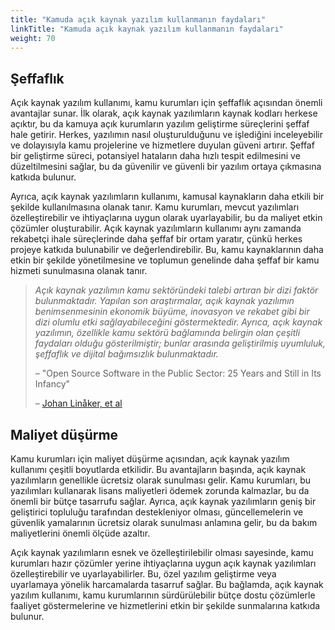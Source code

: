 ```yaml
---
title: "Kamuda açık kaynak yazılım kullanmanın faydaları"
linkTitle: "Kamuda açık kaynak yazılım kullanmanın faydaları"
weight: 70
---
```


## Şeffaflık

Açık kaynak yazılım kullanımı, kamu kurumları için şeffaflık açısından önemli avantajlar sunar. İlk olarak, açık kaynak yazılımların kaynak kodları herkese açıktır, bu da kamuya açık kurumların yazılım geliştirme süreçlerini şeffaf hale getirir. Herkes, yazılımın nasıl oluşturulduğunu ve işlediğini inceleyebilir ve dolayısıyla kamu projelerine ve hizmetlere duyulan güveni artırır. Şeffaf bir geliştirme süreci, potansiyel hataların daha hızlı tespit edilmesini ve düzeltilmesini sağlar, bu da güvenilir ve güvenli bir yazılım ortaya çıkmasına katkıda bulunur.

Ayrıca, açık kaynak yazılımların kullanımı, kamusal kaynakların daha etkili bir şekilde kullanılmasına olanak tanır. Kamu kurumları, mevcut yazılımları özelleştirebilir ve ihtiyaçlarına uygun olarak uyarlayabilir, bu da maliyet etkin çözümler oluşturabilir. Açık kaynak yazılımların kullanımı aynı zamanda rekabetçi ihale süreçlerinde daha şeffaf bir ortam yaratır, çünkü herkes projeye katkıda bulunabilir ve değerlendirebilir. Bu, kamu kaynaklarının daha etkin bir şekilde yönetilmesine ve toplumun genelinde daha şeffaf bir kamu hizmeti sunulmasına olanak tanır.

> _Açık kaynak yazılımın kamu sektöründeki talebi artıran bir dizi faktör bulunmaktadır. Yapılan son araştırmalar, açık kaynak yazılımın benimsenmesinin ekonomik büyüme, inovasyon ve rekabet gibi bir dizi olumlu etki sağlayabileceğini göstermektedir. Ayrıca, açık kaynak yazılımın, özellikle kamu sektörü bağlamında belirgin olan çeşitli faydaları olduğu gösterilmiştir; bunlar arasında geliştirilmiş uyumluluk, şeffaflık ve dijital bağımsızlık bulunmaktadır._
>
> – "Open Source Software in the Public Sector: 25 Years and Still in Its Infancy"
>
>– [Johan Linåker, et al](https://www.computer.org/csdl/magazine/so/2023/04/10176156/1OAJz2MyJqg)


## Maliyet düşürme

Kamu kurumları için maliyet düşürme açısından, açık kaynak yazılım kullanımı çeşitli boyutlarda etkilidir. Bu avantajların başında, açık kaynak yazılımların genellikle ücretsiz olarak sunulması gelir. Kamu kurumları, bu yazılımları kullanarak lisans maliyetleri ödemek zorunda kalmazlar, bu da önemli bir bütçe tasarrufu sağlar. Ayrıca, açık kaynak yazılımların geniş bir geliştirici topluluğu tarafından destekleniyor olması, güncellemelerin ve güvenlik yamalarının ücretsiz olarak sunulması anlamına gelir, bu da bakım maliyetlerini önemli ölçüde azaltır.

Açık kaynak yazılımların esnek ve özelleştirilebilir olması sayesinde, kamu kurumları hazır çözümler yerine ihtiyaçlarına uygun açık kaynak yazılımları özelleştirebilir ve uyarlayabilirler. Bu, özel yazılım geliştirme veya uyarlamaya yönelik harcamalarda tasarruf sağlar. Bu bağlamda, açık kaynak yazılım kullanımı, kamu kurumlarının sürdürülebilir bütçe dostu çözümlerle faaliyet göstermelerine ve hizmetlerini etkin bir şekilde sunmalarına katkıda bulunur.
